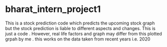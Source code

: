 # bharat_intern_project1
This is a stock prediction code which predicts the upcoming stock graph but the stock prediction is liable to different aspects and changes.
 This is just a code .
However, real life factors and graph may differ from this plotted grpah by me .
this works on the data taken from recent years i.e. 2020 
